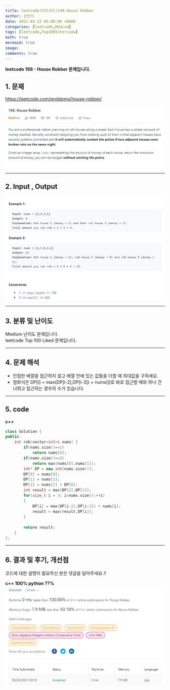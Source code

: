 ```yaml
---
title: leetcode(리트코드)198-House Robber
author: 강민석
date: 2021-03-22 05:00:00 +0800
categories: [leetcode,Medium]
tags: [leetcode,Top100Interview]
math: true
mermaid: true
image: 
comments: true
---
```


**leetcode 198 - House Robber 문제입니다.**

## 1. 문제
<https://leetcode.com/problems/house-robber/>  

![](/assets/img/sample/leetcode/198/Problem.JPG)

-----  

## 2. Input , Output

![](/assets/img/sample/leetcode/198/input.JPG)  


-----  

## 3. 분류 및 난이도

Medium 난이도 문제입니다.  
leetcode Top 100 Liked 문제입니다.  


-----  

## 4. 문제 해석

- 인접한 배열을 접근하지 않고 배열 안에 있는 값들을 더할 때 최대값을 구하세요.
- 점화식은 DP[i] = max(DP[i-2],DP[i-3]) + nums[i]로 바로 접근할 때와 하나 건너뛰고 접근하는 경우의 수가 있습니다.


-----  

## 5. code


**c++**

```c++
class Solution {
public:
    int rob(vector<int>& nums) {
        if(nums.size()==1)
            return nums[0];
        if(nums.size()==2)
            return max(nums[0],nums[1]);
        int* DP = new int[nums.size()];
        DP[0] = nums[0];
        DP[1] = nums[1];
        DP[2] = nums[2] + DP[0];
        int result = max(DP[2],DP[1]);
        for(size_t i = 3; i<nums.size();++i)
        {
            DP[i] = max(DP[i-2],DP[i-3]) + nums[i];
            result = max(result,DP[i]);
        }
        
        return result;
    }
};
```

-----

## 6. 결과 및 후기, 개선점

코드에 대한 설명이 필요하신 분은 댓글을 달아주세요.!!

**c++ 100% python ??%** 
![](/assets/img/sample/leetcode/198/result.JPG)  






